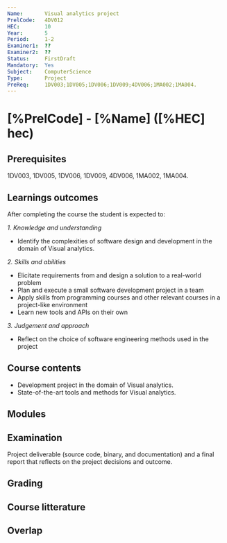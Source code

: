 ```yaml
---
Name:       Visual analytics project
PrelCode:   4DV012
HEC:        10
Year:       5
Period:     1-2
Examiner1:  ??    
Examiner2:  ??
Status:     FirstDraft
Mandatory:  Yes
Subject:    ComputerScience
Type:       Project
PreReq:     1DV003;1DV005;1DV006;1DV009;4DV006;1MA002;1MA004.  
---
```


# [%PrelCode] - [%Name] ([%HEC] hec)

## Prerequisites

1DV003, 1DV005, 1DV006, 1DV009, 4DV006, 1MA002, 1MA004.

## Learnings outcomes

After completing the course the student is expected to:

*1. Knowledge and understanding*

- Identify the complexities of software design and development in the domain of Visual analytics.

*2.	Skills and abilities*

- Elicitate requirements from and design a solution to a real-world problem
- Plan and execute a small software development project in a team
- Apply skills from programming courses and other relevant courses in a project-like environment
- Learn new tools and APIs on their own

*3.	Judgement and approach*

- Reflect on the choice of software engineering methods used in the project

## Course contents

- Development project in the domain of Visual analytics.
- State-of-the-art tools and methods for Visual analytics.

## Modules

## Examination

Project deliverable (source code, binary, and documentation) and a final report that reflects on the project decisions and outcome.

## Grading

## Course litterature

## Overlap
